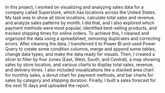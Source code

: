 In this project, I worked on visualizing and analyzing sales data for a company called Superstore, which has locations across the United States. My task was to show all store locations, calculate total sales and revenue, and analyze sales patterns by month. I did that, and I also explored which payment methods were most popular, identified best-selling products, and tracked shipping times for online orders. To achieve this, I cleaned and organized the data using a spreadsheet, removing duplicates and correcting errors. After cleaning the data, I transferred it to Power BI and used Power Query to create some condition columns, merge and append some tables, change data types, and make the data ready for visuals. Then, I created a slicer to filter by four zones (East, West, South, and Central), a map showing sales by store location, and various charts to display total sales, revenue, and delivery times. I also included visualizations like a stacked area chart for monthly sales, a donut chart for payment methods, and bar charts for sales by category and shipping duration. Finally, I built a sales forecast for the next 15 days and uploaded the report.
